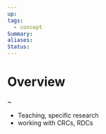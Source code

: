 ```yaml
---
up: 
tags:
  - concept
Summary: 
aliases: 
Status:
---
```

# Overview
~
- Teaching, specific research
- working with CRCs, RDCs